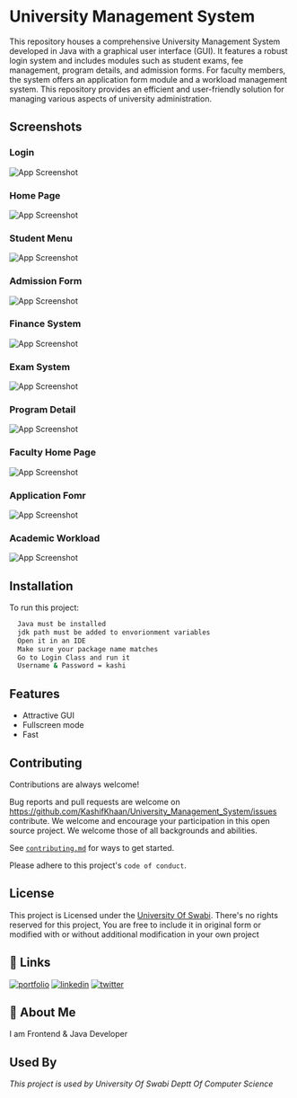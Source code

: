 
# University Management System

This repository houses a comprehensive University Management System developed in Java with a graphical user interface (GUI). It features a robust login system and includes modules such as student exams, fee management, program details, and admission forms. For faculty members, the system offers an application form module and a workload management system. This repository provides an efficient and user-friendly solution for managing various aspects of university administration.


## Screenshots
### Login
![App Screenshot](https://github.com/KashifKhaan/University_Management_System/blob/master/Images/login.png?raw=true)
### Home Page
![App Screenshot](https://github.com/KashifKhaan/University_Management_System/blob/master/Images/Home%20Menu.png?raw=true)
### Student Menu
![App Screenshot](https://github.com/KashifKhaan/University_Management_System/blob/master/Images/Std%20Menu.png?raw=true)
### Admission Form
![App Screenshot](https://github.com/KashifKhaan/University_Management_System/blob/master/Images/Admission%20Form.png?raw=true)
### Finance System
![App Screenshot](https://github.com/KashifKhaan/University_Management_System/blob/master/Images/Finance%20System.png?raw=true)
### Exam System
![App Screenshot](https://github.com/KashifKhaan/University_Management_System/blob/master/Images/Exam%20System.png?raw=true)
### Program Detail
![App Screenshot](https://github.com/KashifKhaan/University_Management_System/blob/master/Images/Program%20Detail.png?raw=true)
### Faculty Home Page
![App Screenshot](https://github.com/KashifKhaan/University_Management_System/blob/master/Images/Faculty%20Menu.png?raw=true)
### Application Fomr
![App Screenshot](https://github.com/KashifKhaan/University_Management_System/blob/master/Images/Application%20Form.png?raw=true)
### Academic Workload
![App Screenshot](https://github.com/KashifKhaan/University_Management_System/blob/master/Images/Academic%20Workload.png?raw=true)


## Installation

To run this project:

```bash
  Java must be installed
  jdk path must be added to envorionment variables
  Open it in an IDE
  Make sure your package name matches
  Go to Login Class and run it
  Username & Password = kashi
```
    
## Features

- Attractive GUI
- Fullscreen mode
- Fast


## Contributing

Contributions are always welcome!

Bug reports and pull requests are welcome on https://github.com/KashifKhaan/University_Management_System/issues contribute. We welcome and encourage your participation in this open source project. We welcome those of all backgrounds and abilities.

See [`contributing.md`](https://github.com/KashifKhaan/University_Management_System/blob/master/CONTRIBUTING.md) for ways to get started.

Please adhere to this project's `code of conduct`.


## License
This project is Licensed under the [University Of Swabi](UOS). There's no rights reserved for this project, You are free to include it in original form or modified with or without additional modification in your own project


## 🔗 Links
[![portfolio](https://img.shields.io/badge/my_portfolio-000?style=for-the-badge&logo=ko-fi&logoColor=white)](https://dribbble.com/Kashif420)
[![linkedin](https://img.shields.io/badge/linkedin-0A66C2?style=for-the-badge&logo=linkedin&logoColor=white)](https://www.linkedin.com/in/mr-kashif-442146214/)
[![twitter](https://img.shields.io/badge/twitter-1DA1F2?style=for-the-badge&logo=twitter&logoColor=white)](https://twitter.com/KaxhifKhan)


## 🚀 About Me
I am Frontend & Java Developer


## Used By

*This project is used by University Of Swabi Deptt Of Computer Science*
